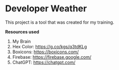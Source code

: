 # Developer Weather
This project is a tool that was created for my training.

**Resources used**
1. My Brain
2. Hex Color: https://g.co/kgs/q3tdKLg
3. Boxicons: https://boxicons.com/
4. Firebase: https://firebase.google.com/
5. ChatGPT: https://chatgpt.com/
